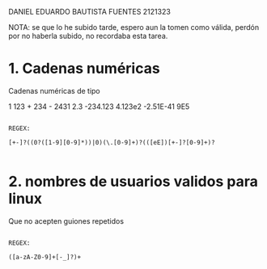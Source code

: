 
DANIEL EDUARDO BAUTISTA FUENTES
2121323

NOTA: se que lo he subido tarde, espero aun la tomen como válida, perdón por no haberla subido, no recordaba esta tarea.
# 1. Cadenas numéricas

Cadenas numéricas de tipo

1
123
\+ 234
\- 2431
2.3
-234.123
4.123e2
-2.51E-41
9E5

```

REGEX:

[+-]?((0?([1-9][0-9]*))|0)(\.[0-9]+)?(([eE])[+-]?[0-9]+)?


```


# 2. nombres de usuarios validos para linux

Que no acepten guiones repetidos

```

REGEX:

([a-zA-Z0-9]+[-_]?)+

```